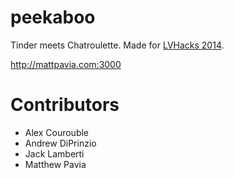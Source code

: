 peekaboo
========

Tinder meets Chatroulette. Made for [LVHacks 2014](http://hack.lehighvalleytech.org/).

http://mattpavia.com:3000

Contributors
============

* Alex Courouble
* Andrew DiPrinzio
* Jack Lamberti
* Matthew Pavia
